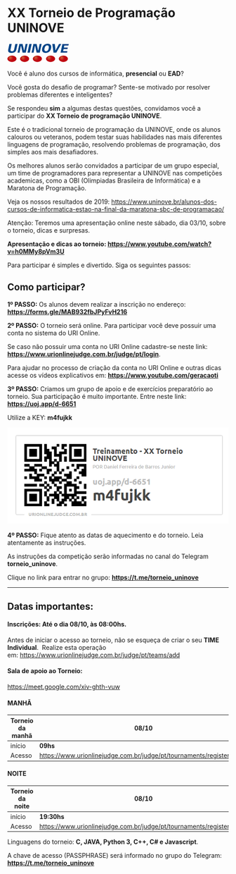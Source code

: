 # **XX Torneio de Programação UNINOVE**
![UNINOVE](https://github.com/uninove-informatica/torneio-de-programacao-uninove/blob/master/uninove.png)

Você é aluno dos cursos de informática, **presencial** ou **EAD**? 

Você gosta do desafio de programar? Sente-se motivado por resolver problemas diferentes e inteligentes?


Se respondeu **sim** a algumas destas questões, convidamos você a participar do **XX Torneio de programação UNINOVE**.


Este é o tradicional torneio de programação da UNINOVE, onde os alunos calouros ou veteranos, podem testar suas habilidades nas mais diferentes linguagens de programação, resolvendo problemas  de programação, dos simples aos mais desafiadores.


Os melhores alunos serão convidados a participar de um grupo especial, um time de programadores para representar a UNINOVE nas competições academicas, como a OBI (Olimpiadas Brasileira de Informática) e a Maratona de Programação.

Veja os nossos resultados de 2019: 
https://www.uninove.br/alunos-dos-cursos-de-informatica-estao-na-final-da-maratona-sbc-de-programacao/

Atenção: Teremos uma apresentação online neste sábado, dia 03/10, sobre o torneio, dicas e surpresas.


**Apresentação e dicas ao torneio: https://www.youtube.com/watch?v=h0MMy8pVm3U**  


Para participar é simples e divertido. Siga os seguintes passos:



## Como participar?

**1º PASSO:**
Os alunos devem realizar a inscrição no endereço: **https://forms.gle/MAB932fbJPyFvH216**

**2º PASSO:**
O torneio será online. 
Para participar você deve possuir uma conta no sistema do URI Online.

Se caso não possuir uma conta no URI Online cadastre-se neste link: **https://www.urionlinejudge.com.br/judge/pt/login**.

Para ajudar no processo de criação da conta no URI Online e outras dicas acesse os vídeos explicativos em: **https://www.youtube.com/geracaoti**

**3º PASSO:**
Criamos um grupo de apoio e de exercícios preparatório ao torneio.
Sua participação é muito importante. Entre neste link: **https://uoj.app/d-6651**

Utilize a KEY: **m4fujkk**


![Grupo de apoio](https://github.com/uninove-informatica/torneio-de-programacao-uninove/blob/master/inscricao_XX_Torneio.PNG)

**4º PASSO:**
Fique atento as datas de aquecimento e do torneio. 
Leia atentamente as instruções.

As instruções da competição serão informadas no canal do Telegram **torneio_uninove**.

Clique no link para entrar no grupo: **https://t.me/torneio_uninove**


-------------------

## Datas importantes:
#### Inscrições: Até o dia **08/10**, às 08:00hs.

Antes de iniciar o acesso ao torneio, não se esqueça de criar o seu **TIME Individual**. 
Realize esta operação em: https://www.urionlinejudge.com.br/judge/pt/teams/add


#### Sala de apoio ao Torneio:
https://meet.google.com/xiv-ghth-vuw



#### MANHÃ

| Torneio da **manhã**  |  **08/10**   |
| ------------ | ------------ |
| início |  **09hs** |
| Acesso | https://www.urionlinejudge.com.br/judge/pt/tournaments/register/4135   |

#### NOITE

| Torneio da **noite**  |  **08/10**   |
| ------------ | ------------ |
| início |  **19:30hs** |
| Acesso | https://www.urionlinejudge.com.br/judge/pt/tournaments/register/4136  |

Linguagens do torneio: **C, JAVA, Python 3, C++, C# e Javascript**. 


A chave de acesso (PASSPHRASE) será informado no grupo do Telegram: **https://t.me/torneio_uninove**
